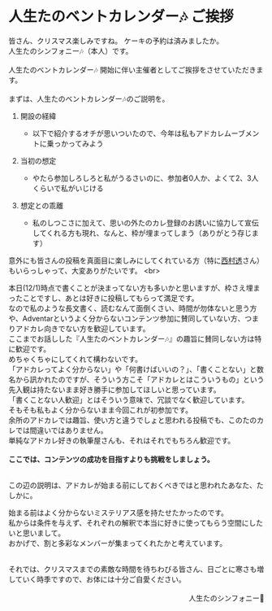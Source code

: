 # 人生たのベントカレンダー🎶 ご挨拶

皆さん、クリスマス楽しみですね。  ケーキの予約は済みましたか。  
人生たのシンフォニー🎶（本人）です。  
<br>
人生たのベントカレンダー🎶 開始に伴い主催者としてご挨拶をさせていただきます。  
<br>
まずは、人生たのベントカレンダー🎶のご説明を。  

1. 開設の経緯
   * 以下で紹介するオチが思いついたので、今年は私もアドカレムーブメントに乗っかってみよう

2. 当初の想定
   * やたら参加しろしろと私がうるさいのに、参加者0人か、よくて2、3人くらいで私がいじける

3. 想定との乖離　　
   * 私のしつこさに加えて、思いの外たのカレ登録のお誘いに協力して宣伝してくれる方も現れ、なんと、枠が埋まってしまう（ありがとう存じます）

意外にも皆さんの投稿を真面目に楽しみにしてくれている方（特に[西村透](https://msk.ilnk.info/@woxin_chang_dan1904_)さん）もいらっしゃって、大変ありがたいです。     
<br>
  
本日(12/1)時点で書くことが決まってない方も多いかと思いますが、枠さえ埋まったことですし、あとは好きに投稿してもらって満足です。  
なので私のような長文書く、読むなんて面倒くさい、時間が勿体ないと思う方や、Adventarというよく分からないコンテンツ参加に賛同していない方、つまりアドカレ向きでない方を歓迎しています。  
ここまでお話しした『人生たのベントカレンダー🎶』の趣旨に賛同しない方は特に歓迎です。  
めちゃくちゃにしてくれて構わないです。  
「アドカレってよく分からない」や「何書けばいいの？」、「書くことない」と数名から訊かれたのですが、そういう方こそ「アドカレとはこういうもの」という先入観は持たないまま好き勝手に参加してほしいと思っています。  
「書くことない人歓迎」とはそういう意味で、冗談でなく歓迎しています。  
そもそも私もよく分からないまま今回これが初参加です。  
余所のアドカレでは趣旨、使い方と違うでしょと思われる投稿でも、このたのカレでは間違いではありません。   
単純なアドカレ好きの執筆屋さんも、それはそれでもちろん歓迎です。  
<br>**ここでは、コンテンツの成功を目指すよりも挑戦をしましょう。**

<br>
この辺の説明は、アドカレが始まる前にしておくべきではと思われたあなた、たしかに。  

始まる前はよく分からないミステリアス感を持たせたかったのです。   
私からは条件を与えず、それぞれの解釈で本当に好きに使ってもらう空間にしたいと思いまして。  
おかげで、割と多彩なメンバーが集まってくれたかと考えています。

<br>
それでは、クリスマスまでの素敵な時間を待ちわびる皆さん、日ごとに寒さも増していく時季ですので、お体には十分ご自愛ください。  
<br><br>
<div style="text-align: right;">
人生たのシンフォニー🎵
</div>
